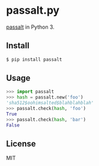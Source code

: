 # passalt.py

[passalt](https://github.com/anqurvanillapy/passalt) in Python 3.

## Install

```bash
$ pip install passalt
```

## Usage

```py
>>> import passalt
>>> hash = passalt.new('foo')
'sha512$oohimsalted$blahblahblah'
>>> passalt.check(hash, 'foo')
True
>>> passalt.check(hash, 'bar')
False
```

## License

MIT
